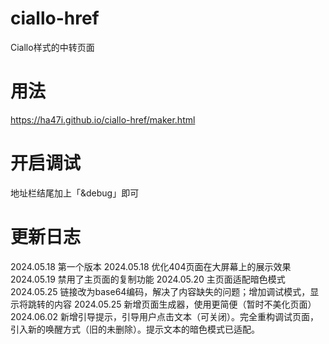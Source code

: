# ciallo-href
Ciallo样式的中转页面
# 用法
https://ha47i.github.io/ciallo-href/maker.html
# 开启调试
地址栏结尾加上「&debug」即可
# 更新日志
2024.05.18 第一个版本
2024.05.18 优化404页面在大屏幕上的展示效果
2024.05.19 禁用了主页面的复制功能
2024.05.20 主页面适配暗色模式
2024.05.25 链接改为base64编码，解决了内容缺失的问题；增加调试模式，显示将跳转的内容
2024.05.25 新增页面生成器，使用更简便（暂时不美化页面）
2024.06.02 新增引导提示，引导用户点击文本（可关闭）。完全重构调试页面，引入新的唤醒方式（旧的未删除）。提示文本的暗色模式已适配。
